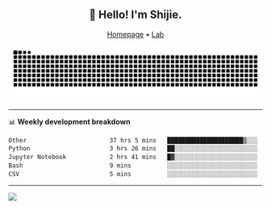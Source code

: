 <h2 align="center">👋 Hello! I'm Shijie.</h2>
<p align="center">
  <a href="https://xu-shi-jie.github.io"> Homepage</a> •
  <a href="https://onodalab.ees.hokudai.ac.jp"> Lab </a>
</p>

![Snake animation](https://github.com/xu-shi-jie/xu-shi-jie/blob/output/github-snake.svg)


-------

📊 **Weekly development breakdown**
<!--START_SECTION:waka-->

```txt
Other                       37 hrs 5 mins   █████████████████████▒░░░   85.13 %
Python                      3 hrs 26 mins   ██░░░░░░░░░░░░░░░░░░░░░░░   07.91 %
Jupyter Notebook            2 hrs 41 mins   █▓░░░░░░░░░░░░░░░░░░░░░░░   06.19 %
Bash                        9 mins          ░░░░░░░░░░░░░░░░░░░░░░░░░   00.37 %
CSV                         5 mins          ░░░░░░░░░░░░░░░░░░░░░░░░░   00.20 %
```

<!--END_SECTION:waka-->

-------
![](https://komarev.com/ghpvc/?username=xu-shi-jie&style=flat-square&color=blue) 
